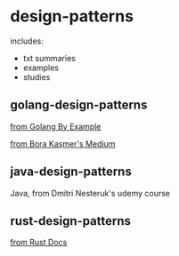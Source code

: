 # design-patterns
includes:
  - txt summaries 
  - examples
  - studies

## golang-design-patterns
[from Golang By Example](https://golangbyexample.com/all-design-patterns-golang/)

[from Bora Kaşmer's Medium](https://medium.com/swlh/design-patterns-in-go-d90e7866deff)

## java-design-patterns
Java, from Dmitri Nesteruk's udemy course

## rust-design-patterns
[from Rust Docs](https://rust-unofficial.github.io/patterns/intro.html)
